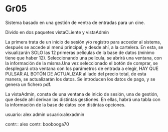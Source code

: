 # Gr05
Sistema basado en una gestión de ventra de entradas para un cine.

Divido en dos paquetes vistaCLiente y vistaAdmin

La primera trata de un inicio de sesión y/o registro para acceder al sistema, después se accede al menú principal, y desde ahí, a la cartelera. En esta, se visualizarán SOLO las 12 primeras películas de la base de datos (mínimo tiene que haber 12). Seleccionando una pelicula, se abrirá una ventana, con la información de la misma.Una vez seleccionado el botón de comprar, se desplegará otra ventana con los parámetros de entrada a elegir, HAY QUE PULSAR AL BOTÓN DE ACTUALIZAR al lado del precio total, de esta manera, se actualizarán los datos. Se introducen los datos de pago, y se genera un fichero pdf.

La vistaAdmin, consta de una ventana de inicio de sesión, una de gestión, que desde ahí derivan las distintas gestiones. En ellas, habrá una tabla con la información de la base de datos con distintas opciones.

usuario: alex             admin usuario:alexadmin
  
contr:: alex                    contr: boobooga70
